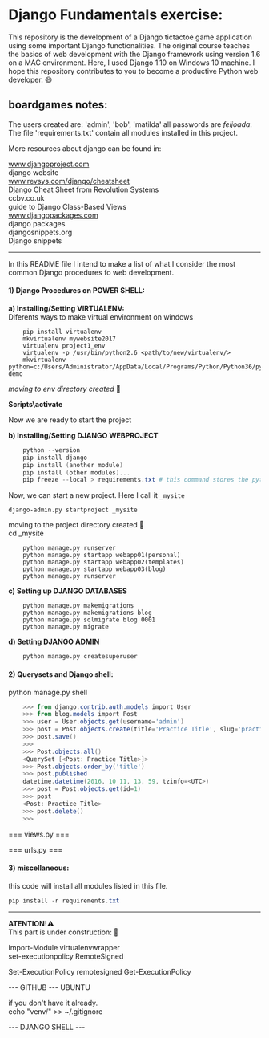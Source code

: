 # Django Fundamentals exercise:


This repository is the development of a Django tictactoe game application using some important Django functionalities. The original course teaches the basics of web development with the Django framework using version 1.6 on a MAC environment. Here, I used Django 1.10 on Windows 10 machine. I hope this repository contributes to you to become a productive Python web developer. 
:smile:

## boardgames notes:

The users created are: 'admin', 'bob', 'matilda'
all passwords are *feijoada*.  
The file 'requirements.txt' contain all modules installed in this project.	

More resources about django can be found in:

www.djangoproject.com	
	django website	
www.revsys.com/django/cheatsheet	
	Django Cheat Sheet from Revolution Systems	
ccbv.co.uk	
	guide to Django Class-Based Views	
www.djangopackages.com		
	django packages		
djangosnippets.org	
	Django snippets

---

In this README file I intend to make a list of what I consider the most common Django procedures fo web development. 

#### 1) Django Procedures on POWER SHELL:
**a) Installing/Setting VIRTUALENV:**  
Diferents ways to make virtual environment on windows

        pip install virtualenv
        mkvirtualenv mywebsite2017
        virtualenv project1_env
        virtualenv -p /usr/bin/python2.6 <path/to/new/virtualenv/>
        mkvirtualenv --python=c:/Users/Administrator/AppData/Local/Programs/Python/Python36/python36.exe demo

*moving to env directory created* :open_file_folder:

**Scripts\activate**

Now we are ready to start the project


**b) Installing/Setting DJANGO WEBPROJECT**


```powershell
	python --version
	pip install django
	pip install (another module)
	pip install (other modules)...
	pip freeze --local > requirements.txt # this command stores the python modules in a *.txt* file in order to be imported to another project. it is quite convenient.
```
Now, we can start a new project. Here I call it `_mysite`
	
	django-admin.py startproject _mysite

moving to the project directory created :open_file_folder:  
cd _mysite          

		python manage.py runserver
		python manage.py startapp webapp01(personal)
		python manage.py startapp webapp02(templates)
		python manage.py startapp webapp03(blog)
		python manage.py runserver

	
**c) Setting up DJANGO DATABASES**

		python manage.py makemigrations
		python manage.py makemigrations blog
		python manage.py sqlmigrate blog 0001
		python manage.py migrate

**d) Setting DJANGO ADMIN**

		python manage.py createsuperuser
	

#### 2) Querysets and Django shell:

python manage.py shell

```powershell
	>>> from django.contrib.auth.models import User
	>>> from blog.models import Post
	>>> user = User.objects.get(username='admin')
	>>> post = Post.objects.create(title='Practice Title', slug='practice-title', content='This is the content', author=user)
	>>> post.save()
	>>> 
	>>> Post.objects.all()
	<QuerySet [<Post: Practice Title>]>
	>>> Post.objects.order_by('title')
	>>> post.published
	datetime.datetime(2016, 10 11, 13, 59, tzinfo=<UTC>)
	>>> post = Post.objects.get(id=1)
	>>> post
	<Post: Practice Title>
	>>> post.delete()
	>>>
```
=== views.py ===

=== urls.py ===

#### 3) miscellaneous:


this code will install all modules listed in this file.
```powershell 
pip install -r requirements.txt
```

---


**ATENTION!**:warning:	 
This part is under construction: :construction:		

Import-Module virtualenvwrapper		
set-executionpolicy RemoteSigned

Set-ExecutionPolicy remotesigned
Get-ExecutionPolicy

--- GITHUB --- UBUNTU

if you don't have it already. 	
	echo "venv/" >> ~/.gitignore 

--- DJANGO SHELL ---
